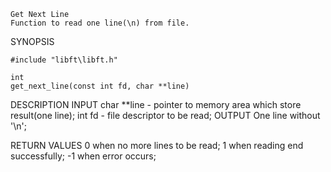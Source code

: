 
	Get Next Line
 	Function to read one line(\n) from file.
SYNOPSIS

	#include "libft\libft.h"
 
	int
	get_next_line(const int fd, char **line)
 
DESCRIPTION
	INPUT
	char **line - pointer to memory area which store result(one line);
	int fd - file descriptor to be read;
	OUTPUT
	One line without '\n';
	
RETURN VALUES
	0 when no more lines to be read;
	1 when reading end successfully;
	-1 when error occurs;
